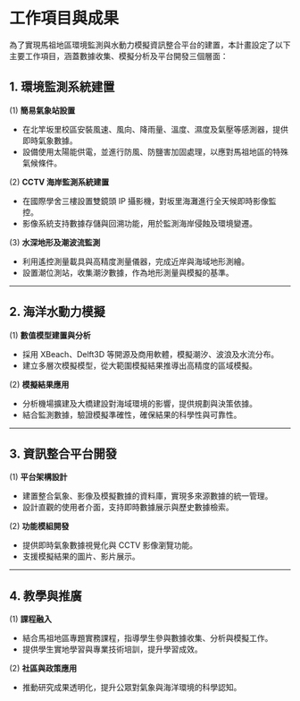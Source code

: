 # 工作項目與成果

為了實現馬祖地區環境監測與水動力模擬資訊整合平台的建置，本計畫設定了以下主要工作項目，涵蓋數據收集、模擬分析及平台開發三個層面：

## 1. 環境監測系統建置
(1) **簡易氣象站設置**
   - 在北竿坂里校區安裝風速、風向、降雨量、溫度、濕度及氣壓等感測器，提供即時氣象數據。
   - 設備使用太陽能供電，並進行防風、防鹽害加固處理，以應對馬祖地區的特殊氣候條件。

(2) **CCTV 海岸監測系統建置**
   - 在國際學舍三樓設置雙鏡頭 IP 攝影機，對坂里海灘進行全天候即時影像監控。
   - 影像系統支持數據存儲與回溯功能，用於監測海岸侵蝕及環境變遷。

(3) **水深地形及潮波流監測**
   - 利用遙控測量載具與高精度測量儀器，完成近岸與海域地形測繪。
   - 設置潮位測站，收集潮汐數據，作為地形測量與模擬的基準。

---

## 2. 海洋水動力模擬
(1) **數值模型建置與分析**
   - 採用 XBeach、Delft3D 等開源及商用軟體，模擬潮汐、波浪及水流分布。
   - 建立多層次模擬模型，從大範圍模擬結果推導出高精度的區域模擬。

(2) **模擬結果應用**
   - 分析機場擴建及大橋建設對海域環境的影響，提供規劃與決策依據。
   - 結合監測數據，驗證模擬準確性，確保結果的科學性與可靠性。

---

## 3. 資訊整合平台開發
(1) **平台架構設計**
   - 建置整合氣象、影像及模擬數據的資料庫，實現多來源數據的統一管理。
   - 設計直觀的使用者介面，支持即時數據展示與歷史數據檢索。

(2) **功能模組開發**
   - 提供即時氣象數據視覺化與 CCTV 影像瀏覽功能。
   - 支援模擬結果的圖片、影片展示。

---

## 4. 教學與推廣
(1) **課程融入**
   - 結合馬祖地區專題實務課程，指導學生參與數據收集、分析與模擬工作。
   - 提供學生實地學習與專業技術培訓，提升學習成效。

(2) **社區與政策應用**
   - 推動研究成果透明化，提升公眾對氣象與海洋環境的科學認知。